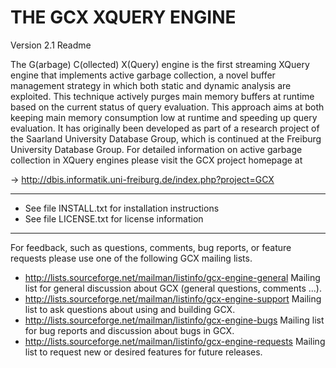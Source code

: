 # THE GCX XQUERY ENGINE
Version 2.1 Readme

The G(arbage) C(ollected) X(Query) engine is the first streaming
XQuery engine that implements active garbage collection, a novel
buffer management strategy in which both static and dynamic analysis
are exploited. This technique actively purges main memory buffers at
runtime based on the current status of query evaluation.
This approach aims at both keeping main memory consumption low at
runtime and speeding up query evaluation. 
It has originally been developed as part of a research project of 
the Saarland University Database Group, which is continued at
the Freiburg University Database Group. For detailed information on
active garbage collection in XQuery engines please visit the GCX
project homepage at

  -> http://dbis.informatik.uni-freiburg.de/index.php?project=GCX

------------------------------------------------------------
* See file INSTALL.txt for installation instructions
* See file LICENSE.txt for license information
------------------------------------------------------------

For feedback, such as questions, comments, bug reports, or 
feature requests please use one of the following GCX mailing lists.

- http://lists.sourceforge.net/mailman/listinfo/gcx-engine-general
     Mailing list for general discussion about GCX (general questions, comments ...).
- http://lists.sourceforge.net/mailman/listinfo/gcx-engine-support
     Mailing list to ask questions about using and building GCX.
- http://lists.sourceforge.net/mailman/listinfo/gcx-engine-bugs
     Mailing list for bug reports and discussion about bugs in GCX.
- http://lists.sourceforge.net/mailman/listinfo/gcx-engine-requests
     Mailing list to request new or desired features for future releases.
